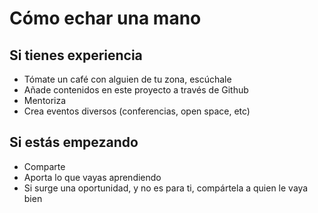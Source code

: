# Cómo echar una mano

## Si tienes experiencia

* Tómate un café con alguien de tu zona, escúchale
* Añade contenidos en este proyecto a través de Github
* Mentoriza
* Crea eventos diversos (conferencias, open space, etc)

## Si estás empezando

* Comparte
* Aporta lo que vayas aprendiendo
* Si surge una oportunidad, y no es para ti, compártela a quien le vaya bien
